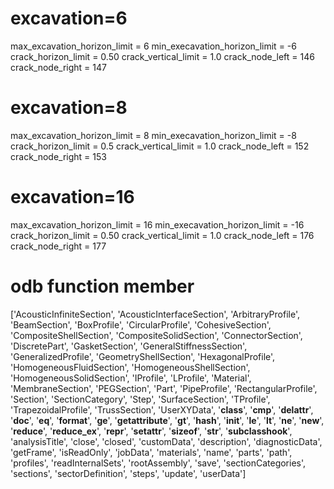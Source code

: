# excavation=6
max_excavation_horizon_limit = 6
min_execavation_horizon_limit = -6
crack_horizon_limit = 0.50
crack_vertical_limit = 1.0
crack_node_left = 146
crack_node_right = 147

#  excavation=8
max_excavation_horizon_limit = 8
min_execavation_horizon_limit = -8
crack_horizon_limit = 0.5
crack_vertical_limit = 1.0
crack_node_left = 152
crack_node_right = 153



# excavation=16
max_excavation_horizon_limit = 16
min_execavation_horizon_limit = -16
crack_horizon_limit = 0.50
crack_vertical_limit = 1.0
crack_node_left = 176
crack_node_right = 177
# odb function member
['AcousticInfiniteSection', 'AcousticInterfaceSection', 'ArbitraryProfile', 'BeamSection', 'BoxProfile', 'CircularProfile', 'CohesiveSection', 'CompositeShellSection', 'CompositeSolidSection', 'ConnectorSection', 'DiscretePart', 'GasketSection', 'GeneralStiffnessSection', 'GeneralizedProfile', 'GeometryShellSection', 'HexagonalProfile', 'HomogeneousFluidSection', 'HomogeneousShellSection', 'HomogeneousSolidSection', 'IProfile', 'LProfile', 'Material', 'MembraneSection', 'PEGSection', 'Part', 'PipeProfile', 'RectangularProfile', 'Section', 'SectionCategory', 'Step', 'SurfaceSection', 'TProfile', 'TrapezoidalProfile', 'TrussSection', 'UserXYData', '__class__', '__cmp__', '__delattr__', '__doc__', '__eq__', '__format__', '__ge__', '__getattribute__', '__gt__', '__hash__', '__init__', '__le__', '__lt__', '__ne__', '__new__', '__reduce__', '__reduce_ex__', '__repr__', '__setattr__', '__sizeof__', '__str__', '__subclasshook__', 'analysisTitle', 'close', 'closed', 'customData', 'description', 'diagnosticData', 'getFrame', 'isReadOnly', 'jobData', 'materials', 'name', 'parts', 'path', 'profiles', 'readInternalSets', 'rootAssembly', 'save', 'sectionCategories', 'sections', 'sectorDefinition', 'steps', 'update', 'userData']